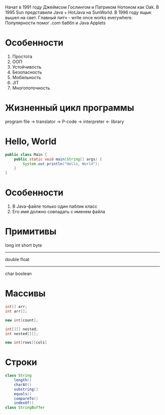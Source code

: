 Начат в 1991 году Джеймсом Гослингом и Патриком Нотоном как Oak. В 1995 Sun представили Java + HotJava на SunWorld. В 1996 году ящык вышел на свет. Главный питч - write once works everywhere. Популярности помог .com баббл и Java Applets
# Особенности
1. Простота
2. ООП
3. Устойчивость
4. Безопасность
5. Мобильность
6. JIT
7. Многопоточность
# Жизненный цикл программы
program file -> translator -> P-code -> interpreter <- library
# Hello, World
```java
public class Main {
	public static void main(String[] args) {
		System.out.println("Hello, World");
	}
}
```
# Особенности
1. В Java-файле только один паблик класс
2. Его имя должно совпадать с именем файла
# Примитивы
long
int
short
byte
___
double
float
___
char
boolean
# Массивы
```java
int[] arr;
int arr[];

new int[count];

int[][] nested;
int nested[][];

new int[rows][cols]
```
# Строки
```java
class String 
	length()
	charAt()
	substring()
	equals()
	compareTo()
	indexOf()
class StringBuffer
```